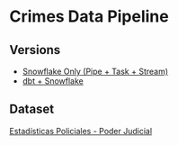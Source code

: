 # Crimes Data Pipeline

## Versions
- [Snowflake Only (Pipe + Task + Stream)](./Snowflake%20Only/README.md)  
- [dbt + Snowflake](./dbt/README.md)

## Dataset
[Estadísticas Policiales - Poder Judicial](http://datosabiertospj.eastus.cloudapp.azure.com/mk/dataset/estadisticas-policiales)